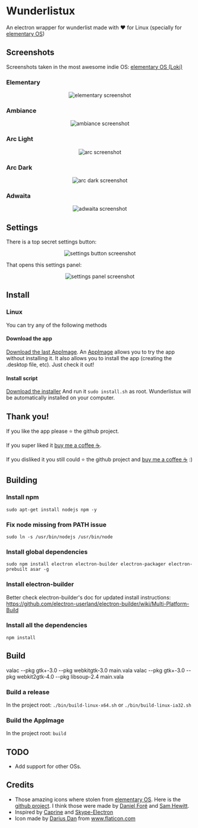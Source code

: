 # Wunderlistux
An electron wrapper for wunderlist made with :heart: for Linux (specially for [elementary OS](http://elementary.io))

## Screenshots
Screenshots taken in the most awesome indie OS: [elementary OS (Loki)](http://elementary.io)

### Elementary
<p align="center">
  <img alt="elementary screenshot" src="/images/wunderlistux.png" />
</p>

### Ambiance
<p align="center">
  <img alt="ambiance screenshot" src="/images/ambiance.png" />
</p>

### Arc Light
<p align="center">
  <img alt="arc screenshot" src="/images/arc.png" />
</p>

### Arc Dark
<p align="center">
  <img alt="arc dark screenshot" src="/images/arc-dark.png" />
</p>

### Adwaita
<p align="center">
  <img alt="adwaita screenshot" src="/images/adwaita.png" />
</p>


## Settings
There is a top secret settings button:
<p align="center">
  <img alt="settings button screenshot" src="/images/settings-button.png" />
</p>



That opens this settings panel:
<p align="center">
  <img alt="settings panel screenshot" src="/images/settings-panel.png" />
</p>




## Install
### Linux
You can try any of the following methods
#### Download the app
[Download the last AppImage](https://github.com/edipox/wunderlistux/releases/download/0.0.7/Wunderlistux-0.0.7-x86_64.AppImage). An [AppImage](http://appimage.org/) allows you to try the app without installing it. It also allows you to install the app (creating the .desktop file, etc). Just check it out!

#### Install script
[Download the installer](https://github.com/edipox/wunderlistux/releases/download/0.0.7/install.sh)
And run it ```sudo install.sh``` as root. Wunderlistux will be automatically installed on your computer.

## Thank you!
If you like the app please :star: the github project.

If you super liked it  [buy me a coffee :coffee:](http://ko-fi.com/A553N9).

If you disliked it you still could :star: the github project and [buy me a coffee :coffee:](http://ko-fi.com/A553N9) :)


## Building

### Install npm
```
sudo apt-get install nodejs npm -y
```

### Fix node missing from PATH issue
```
sudo ln -s /usr/bin/nodejs /usr/bin/node
```

### Install global dependencies
```
sudo npm install electron electron-builder electron-packager electron-prebuilt asar -g
```

### Install electron-builder
Better check electron-builder's doc for updated install instructions: https://github.com/electron-userland/electron-builder/wiki/Multi-Platform-Build

### Install all the dependencies
```
npm install
```

## Build

valac --pkg gtk+-3.0 --pkg webkitgtk-3.0 main.vala
valac --pkg gtk+-3.0 --pkg webkit2gtk-4.0 --pkg libsoup-2.4 main.vala



### Build a release
In the project root: ```./bin/build-linux-x64.sh``` or ```./bin/build-linux-ia32.sh```

### Build the AppImage
In the project root: ```build```

## TODO
* Add support for other OSs.

## Credits
* Those amazing icons where stolen from [elementary OS](http://elementary.io). Here is the [github project](https://github.com/elementary/icons). I think those were made by [Daniel Foré](https://github.com/danrabbit) and [Sam Hewitt](https://github.com/snwh).
* Inspired by [Caprine](https://github.com/sindresorhus/caprine) and [Skype-Electron](https://github.com/GyozaGuy/Skype-Electron)
* Icon made by [Darius Dan](http://www.flaticon.com/free-icon/wunderlist_214554#term=wunderlist&page=1&position=2) from www.flaticon.com 
